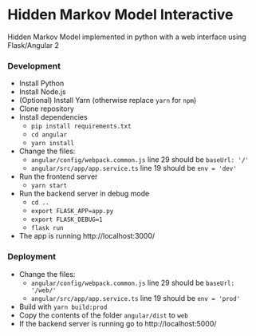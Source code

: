 # Hidden Markov Model Interactive

Hidden Markov Model implemented in python with a web interface using Flask/Angular 2

### Development

 - Install Python
 - Install Node.js
 - (Optional) Install Yarn (otherwise replace `yarn` for `npm`)
 - Clone repository
 - Install dependencies
	 - `pip install requirements.txt`
	 - `cd angular`
	 - `yarn install`
 - Change the files:
	 - `angular/config/webpack.common.js` line 29 should be `baseUrl: '/'`
	 - `angular/src/app/app.service.ts` line 19 should be `env = 'dev'`
 - Run the frontend server
	 - `yarn start`
 - Run the backend server in debug mode
	 - `cd ..`
	 - `export FLASK_APP=app.py`
	 - `export FLASK_DEBUG=1`
	 - `flask run`
 - The app is running http://localhost:3000/

### Deployment
 - Change the files:
	 - `angular/config/webpack.common.js` line 29 should be `baseUrl: '/web/'`
	 - `angular/src/app/app.service.ts` line 19 should be `env = 'prod'`
 - Build with `yarn build:prod`
 - Copy the contents of the folder `angular/dist` to `web`
 - If the backend server is running go to http://localhost:5000/